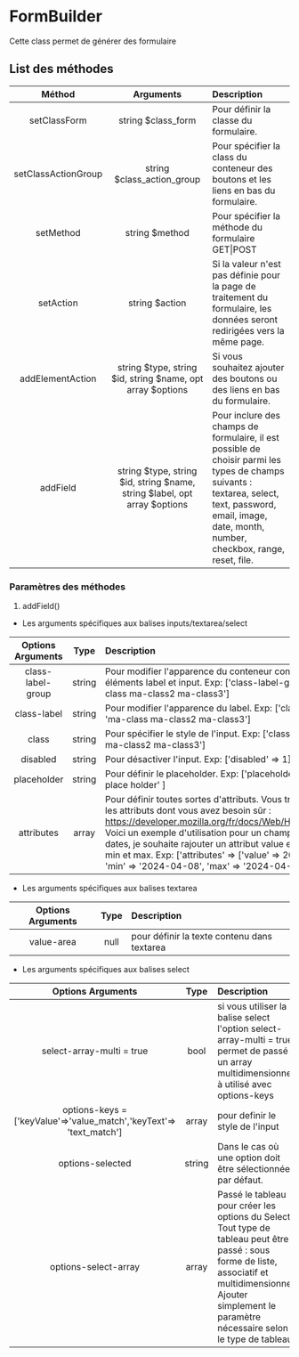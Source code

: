 # FormBuilder

Cette class permet de générer des formulaire 

## List des méthodes

| Méthod | Arguments | Description |
| :---: | :---: | :--- |
| setClassForm | string $class_form | Pour définir la classe du formulaire. |
| setClassActionGroup | string $class_action_group | Pour spécifier la class du conteneur des boutons et les liens en bas du formulaire. |
| setMethod | string $method | Pour spécifier la méthode du formulaire GET\|POST |
| setAction | string $action | Si la valeur n'est pas définie pour la page de traitement du formulaire, les données seront redirigées vers la même page. |
| addElementAction | string $type, string $id, string $name, opt array $options | Si vous souhaitez ajouter des boutons ou des liens en bas du formulaire. |
| addField | string $type, string $id, string $name, string $label, opt array $options | Pour inclure des champs de formulaire, il est possible de choisir parmi les types de champs suivants : textarea, select, text, password, email, image, date, month, number, checkbox, range, reset, file. |


### Paramètres des méthodes

1. addField()

  - Les arguments spécifiques aux balises inputs/textarea/select

  | Options Arguments | Type | Description |
  | :---: | :---: | :--- |
  | class-label-group | string | Pour modifier l'apparence du conteneur contenant les éléments label et input. Exp: ['class-label-group' => 'ma-class ma-class2 ma-class3']|
  | class-label | string | Pour modifier l'apparence du label. Exp: ['class-label' => 'ma-class ma-class2 ma-class3']|
  | class | string | Pour spécifier le style de l'input. Exp: ['class' => 'ma-class ma-class2 ma-class3'] |
  | disabled | string | Pour désactiver l'input. Exp: ['disabled' => 1] |
  | placeholder | string | Pour définir le placeholder. Exp: ['placeholder' => 'mon place holder' ] |
  | attributes | array | Pour définir toutes sortes d'attributs. Vous trouverez tous les attributs dont vous avez besoin sûr : https://developer.mozilla.org/fr/docs/Web/HTML/Attributes. Voici un exemple d'utilisation pour un champ de données dates, je souhaite rajouter un attribut value et un attribut min et max. Exp: ['attributes' => ['value' => 2024-04-10', 'min' => '2024-04-08', 'max' => '2024-04-14']]  |

  - Les arguments spécifiques aux balises textarea

  | Options Arguments | Type | Description |
  | :---: | :---: | :--- |
  | value-area | null | pour définir la texte contenu dans textarea |

  - Les arguments spécifiques aux balises select

  | Options Arguments | Type | Description |
  | :---: | :---: | :--- |
  | select-array-multi = true | bool |  si vous utiliser la balise select l'option select-array-multi = true permet de passé un array multidimensionnel à utilisé avec options-keys |
  | options-keys = ['keyValue'=>'value_match','keyText'=> 'text_match'] | array | pour definir le style de l'input |
  | options-selected | string | Dans le cas où une option doit être sélectionnée par défaut. |
  | options-select-array | array | Passé le tableau pour créer les options du Select. Tout type de tableau peut être passé : sous forme de liste, associatif et multidimensionnel. Ajouter simplement le paramètre nécessaire selon le type de tableau. |

